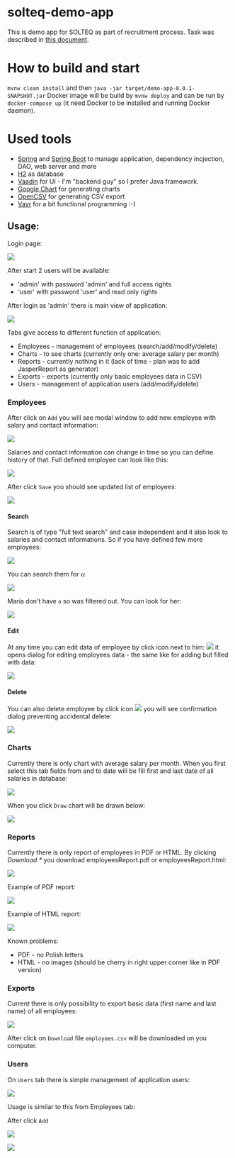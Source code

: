 # solteq-demo-app

This is demo app for SOLTEQ as part of recruitment process.
Task was described in [this document](https://docs.google.com/viewer?url=https://github.com/jslupicki/solteq-demo-app/raw/master/documentation/SolteqAssignment.pdf).


# How to build and start

`mvnw clean install` and then `java -jar target/demo-app-0.0.1-SNAPSHOT.jar`
Docker image will be build by `mvnw deploy` and can be run by `docker-compose up`
(it need Docker to be installed and running Docker daemon).

# Used tools

* [Spring](https://spring.io/) and [Spring Boot](https://start.spring.io) to manage application, dependency incjection, DAO, web server and more
* [H2](http://www.h2database.com/html/main.html) as database 
* [Vaadin](https://vaadin.com) for UI - I'm "backend guy" so I prefer Java framework.
* [Google Chart](https://developers.google.com/chart) for generating charts
* [OpenCSV](http://opencsv.sourceforge.net) for generating CSV export 
* [Vavr](http://www.vavr.io) for a bit functional programming :-) 

## Usage:

Login page:

![](images/login.png)

After start 2 users will be available:
* 'admin' with password 'admin' and full access rights
* 'user' with password 'user' and read only rights

After login as 'admin' there is main view of application:

![](images/employees_tab.png)

Tabs give access to different function of application:
* Employees - management of employees (search/add/modify/delete)
* Charts - to see charts (currently only one: average salary per month)
* Reports - currently nothing in it (lack of time - plan was to add JasperReport as generator)
* Exports - exports (currently only basic employees data in CSV)
* Users - management of application users (add/modify/delete)

### Employees

After click on `Add` you will see modal window to add new employee with salary and contact information:

![](images/add_new_employee.png)

Salaries and contact information can change in time so you can define history of that. Full defined
employee can look like this:

![](images/add_new_employee_before_save.png)

After click `Save` you should see updated list of employees:

![](images/employees_affter_add_new_employee.png)

#### Search

Search is of type "full text search" and case independent and it also look to salaries and contact informations.
So if you have defined few more employees:

![](images/few_more_employees.png)

You can search them for `o`:

![](images/employees_search_by_o.png)

Maria don't have `o` so was filtered out. You can look for her:

![](images/look_for_maria.png)

#### Edit

At any time you can edit data of employee by click icon next to him: ![](images/edit_icon.png) 
it opens dialog for editing employees data - the same like for adding but filled with data:

![](images/add_new_employee_before_save.png)

#### Delete

You can also delete employee by click icon ![](images/delete_icon.png) you will see confirmation dialog
preventing accidental delete:

![](images/are_you_sure_window.png) 

### Charts

Currently there is only chart with average salary per month. When you first select this tab 
fields from and to date will be fill first and last date of all salaries in database:

![](images/charts_first_time.png)

When you click `Draw` chart will be drawn below:

![](images/chart_drown.png)

### Reports

Currently there is only report of employees in PDF or HTML. By clicking _Download *_ you 
download employeesReport.pdf or employeesReport.html:

![](images/reports_tab.png)

Example of PDF report:

![](images/employee_report_pdf.png)

Example of HTML report:

![](images/employee_report_html.png)

Known problems:
* PDF - no Polish letters
* HTML - no images (should be cherry in right upper corner like in PDF version)


### Exports

Current there is only possibility to export basic data (first name and last name) of all employees:

![](images/exports.png)

After click on `Download` file `employees.csv` will be downloaded on you computer.

### Users

On `Users` tab there is simple management of application users:

![](images/users.png)

Usage is similar to this from Empleyees tab:

After click `Add`

![](images/new_user.png)

![](images/users_after_add_new.png)

  